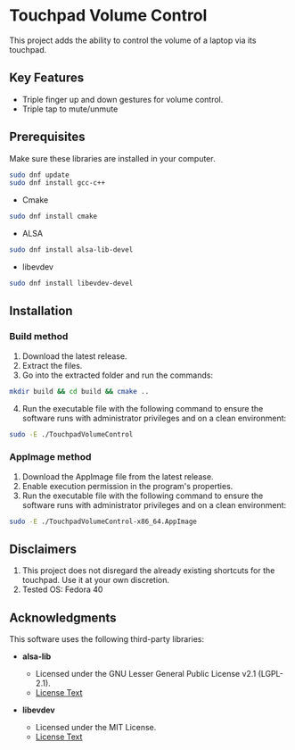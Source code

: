 # Touchpad Volume Control

This project adds the ability to control the volume of a laptop via its touchpad.

## Key Features
  * Triple finger up and down gestures for volume control.
  * Triple tap to mute/unmute

## Prerequisites
Make sure these libraries are installed in your computer.
```bash
sudo dnf update
sudo dnf install gcc-c++
```
- Cmake
```bash
sudo dnf install cmake
```
- ALSA
```bash
sudo dnf install alsa-lib-devel
```
- libevdev
```bash
sudo dnf install libevdev-devel
```

## Installation
  ### Build method
   1. Download the latest release.
   2. Extract the files.
   3. Go into the extracted folder and run the commands:
   ```bash
   mkdir build && cd build && cmake ..
   ```
   4. Run the executable file with the following command to ensure the software runs with administrator privileges and on a clean environment:
  ```bash
  sudo -E ./TouchpadVolumeControl 
  ```
  ### AppImage method
   1. Download the AppImage file from the latest release.
   2. Enable execution permission in the program's properties.
   3. Run the executable file with the following command to ensure the software runs with administrator privileges and on a clean environment:
  ```bash
  sudo -E ./TouchpadVolumeControl-x86_64.AppImage 
  ```
## Disclaimers
  1. This project does not disregard the already existing shortcuts for the touchpad. Use it at your own discretion.
  2. Tested OS: Fedora 40

## Acknowledgments
This software uses the following third-party libraries:

- **alsa-lib**
    - Licensed under the GNU Lesser General Public License v2.1 (LGPL-2.1).
    - [License Text](licenses/LICENSE.LGPL-2.1)

- **libevdev**
    - Licensed under the MIT License.
    - [License Text](licenses/LICENSE.libevdev)
